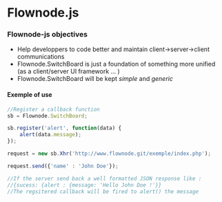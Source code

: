 Flownode.js
===========

### Flownode-js objectives

* Help developpers to code better and maintain client->server->client communications
* Flownode.SwitchBoard is just a foundation of something more unified (as a client/server UI framework ... )
* Flownode.SwitchBoard will be kept _simple_ and _generic_

#### Exemple of use

```javascript
//Register a callback function
sb = Flownode.SwitchBoard;

sb.register('alert', function(data) {
    alert(data.message);
});

request = new sb.Xhr('http://www.flownode.git/exemple/index.php');

request.send({'name' : 'John Doe'});

//If the server send back a well formatted JSON response like :
//{sucess: {alert : {message: 'Hello John Doe !'}}
//The regsitered callback will be fired to alert() the message
```
